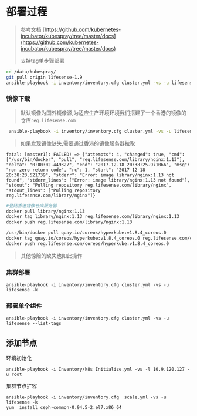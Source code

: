 # 部署过程

> 参考文档 [https://github.com/kubernetes-incubator/kubespray/tree/master/docs](https://github.com/kubernetes-incubator/kubespray/tree/master/docs)
>
> 支持tag单步骤部署

```bash
cd /data/kubespray/
git pull origin lifesense-1.9
ansible-playbook -i inventory/inventory.cfg cluster.yml -vs -u lifesense --list-tags
```

### 镜像下载

> 默认镜像为国外镜像源,为适应生产环境环境我们搭建了一个香港的镜像的仓库`reg.lifesense.com`

```bash
 ansible-playbook -i inventory/inventory.cfg cluster.yml -vs -u lifesense -t facts,docker,download -k
```

> 如果发现镜像缺失,需要通过香港的镜像服务器拉取

```
fatal: [master1]: FAILED! => {"attempts": 4, "changed": true, "cmd": ["/usr/bin/docker", "pull", "reg.lifesense.com/library/nginx:1.13"], "delta": "0:00:02.449327", "end": "2017-12-18 20:38:25.971066", "msg": "non-zero return code", "rc": 1, "start": "2017-12-18 20:38:23.521739", "stderr": "Error: image library/nginx:1.13 not found", "stderr_lines": ["Error: image library/nginx:1.13 not found"], "stdout": "Pulling repository reg.lifesense.com/library/nginx", "stdout_lines": ["Pulling repository reg.lifesense.com/library/nginx"]}
```

```bash
#登陆香港镜像仓库服务器
docker pull library/nginx:1.13  
docker tag library/nginx:1.13 reg.lifesense.com/library/nginx:1.13
docker push reg.lifesense.com/library/nginx:1.13

/usr/bin/docker pull quay.io/coreos/hyperkube:v1.8.4_coreos.0
docker tag quay.io/coreos/hyperkube:v1.8.4_coreos.0 reg.lifesense.com/coreos/hyperkube:v1.8.4_coreos.0
docker push reg.lifesense.com/coreos/hyperkube:v1.8.4_coreos.0
```

> 其他惊险的缺失也如此操作

### 集群部署

```
ansible-playbook -i inventory/inventory.cfg cluster.yml -vs -u lifesense -k
```

### 部署单个组件

```
ansible-playbook -i inventory/inventory.cfg cluster.yml -vs -u lifesense --list-tags
```

## 添加节点

环境初始化

```
ansible-playbook -i Inventory/k8s Initialize.yml -vs -l 10.9.120.127 -u root
```

集群节点扩容

```
ansible-playbook -i inventory/inventory.cfg  scale.yml -vs -u lifesense -k 
yum  install ceph-common-0.94.5-2.el7.x86_64
```



